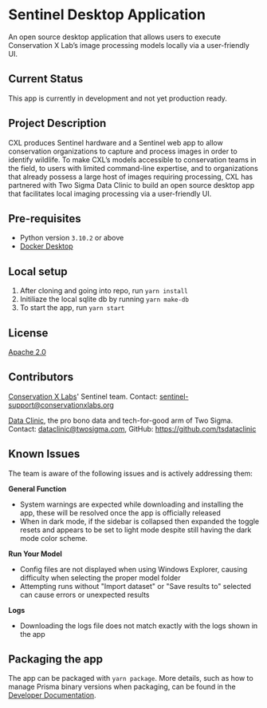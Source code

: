 # Sentinel Desktop Application

An open source desktop application that allows users to execute Conservation X Lab’s image processing models locally via a user-friendly UI.

## Current Status

This app is currently in development and not yet production ready.

## Project Description

CXL produces Sentinel hardware and a Sentinel web app to allow conservation organizations to capture and process images in order to identify wildlife. To make CXL’s models accessible to conservation teams in the field, to users with limited command-line expertise, and to organizations that already possess a large host of images requiring processing, CXL has partnered with Two Sigma Data Clinic to build an open source desktop app that facilitates local imaging processing via a user-friendly UI.

## Pre-requisites

- Python version `3.10.2` or above
- [Docker Desktop](https://www.docker.com/products/docker-desktop/)

## Local setup

1. After cloning and going into repo, run `yarn install`
2. Initiliaze the local sqlite db by running `yarn make-db`
3. To start the app, run `yarn start`

## License

[Apache 2.0](LICENSE)

## Contributors

[Conservation X Labs](https://conservationxlabs.com/)' Sentinel team. Contact: [sentinel-support@conservationxlabs.org](mailto:sentinel-support@conservationxlabs.org)

[Data Clinic](https://www.twosigma.com/data-clinic/), the pro bono data and tech-for-good arm of Two Sigma. Contact: [dataclinic@twosigma.com](mailto:dataclinic@twosigma.com), GitHub: https://github.com/tsdataclinic

## Known Issues

The team is aware of the following issues and is actively addressing them:

**General Function**

- System warnings are expected while downloading and installing the app, these will be resolved once the app is officially released
- When in dark mode, if the sidebar is collapsed then expanded the toggle resets and appears to be set to light mode despite still having the dark mode color scheme.

**Run Your Model**

- Config files are not displayed when using Windows Explorer, causing difficulty when selecting the proper model folder
- Attempting runs without "Import dataset" or "Save results to" selected can cause errors or unexpected results

**Logs**

- Downloading the logs file does not match exactly with the logs shown in the app

## Packaging the app

The app can be packaged with `yarn package`. More details, such as how to manage Prisma binary versions when packaging, can be found in the [Developer Documentation](https://github.com/cxl-garage/desktop-app-sentinel/wiki/Developer-Documentation#packaging-the-app).
